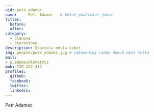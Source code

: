 ```yaml
---
uid: petr.adamec
name:     Petr Adamec  	# běžně používáné jméno
titles:
  before:
  after:
category:
  - clenove
  - starostove
description: Starosta města Loket
img: people/petr_adamec.jpg # zakomentuj radek dokud není fotka
mail:
- p.adamec@loket@cz
mob: 739 322 417
profiles:
  github:
  facebook:
  twitter:
  linkedin:
---
```


Petr Adamec
